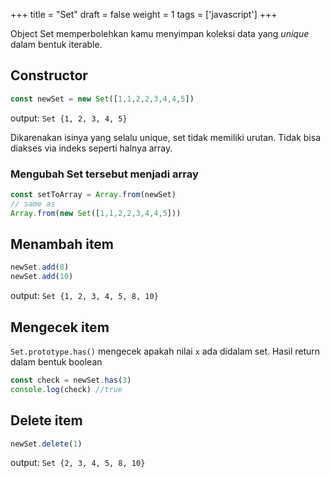 +++
title = "Set"
draft = false
weight = 1
tags = ['javascript']
+++

Object Set memperbolehkan kamu menyimpan koleksi data yang *unique* dalam bentuk iterable.

## Constructor

```js
const newSet = new Set([1,1,2,2,3,4,4,5])
```
output: `Set {1, 2, 3, 4, 5}`

Dikarenakan isinya yang selalu unique, set tidak memiliki urutan. Tidak bisa diakses via indeks seperti halnya array.

### Mengubah Set tersebut menjadi array

```js
const setToArray = Array.from(newSet)
// same as
Array.from(new Set([1,1,2,2,3,4,4,5]))
```

## Menambah item

```js
newSet.add(8)
newSet.add(10)
```

output: `Set {1, 2, 3, 4, 5, 8, 10}`

## Mengecek item

`Set.prototype.has()` mengecek apakah nilai `x` ada didalam set. Hasil return dalam bentuk boolean

```js
const check = newSet.has(3)
console.log(check) //true
```

## Delete item

```js
newSet.delete(1)
```

output: `Set {2, 3, 4, 5, 8, 10}`